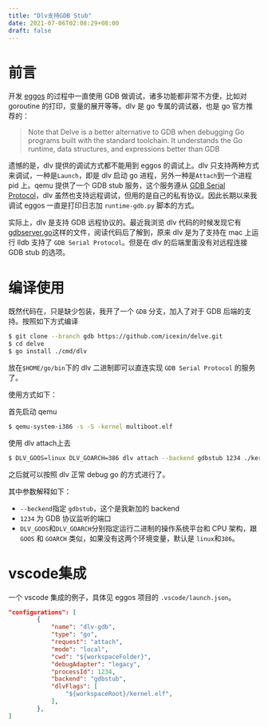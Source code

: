 ```yaml
---
title: "Dlv支持GDB Stub"
date: 2021-07-06T02:08:29+08:00
draft: false
---
```


# 前言

开发 [eggos](https://github.com/icexin/eggos) 的过程中一直使用 GDB 做调试，诸多功能都非常不方便，比如对 goroutine 的打印，变量的展开等等。dlv 是 go 专属的调试器，也是 go 官方推荐的：

> Note that Delve is a better alternative to GDB when debugging Go programs built with the standard toolchain. It understands the Go runtime, data structures, and expressions better than GDB

遗憾的是，dlv 提供的调试方式都不能用到 eggos 的调试上。dlv 只支持两种方式来调试，一种是`Launch`，即是 dlv 启动 go 进程，另外一种是`Attach`到一个进程 pid 上。qemu 提供了一个 GDB stub 服务，这个服务遵从 [GDB Serial Protocol](https://sourceware.org/gdb/onlinedocs/gdb/Remote-Protocol.html)，dlv 虽然也支持远程调试，但用的是自己的私有协议。因此长期以来我调试 eggos 一直是打印日志加 `runtime-gdb.py` 脚本的方式。

实际上，dlv 是支持 GDB 远程协议的。最近我浏览 dlv 代码的时候发现它有 [gdbserver.go](https://github.com/go-delve/delve/blob/v1.6.1/pkg/proc/gdbserial/gdbserver.go)这样的文件，阅读代码后了解到，原来 dlv 是为了支持在 mac 上运行 lldb 支持了 `GDB Serial Protocol`。但是在 dlv 的后端里面没有对远程连接 GDB stub 的选项。

# 编译使用

既然代码在，只是缺少包装，我开了一个 `GDB` 分支，加入了对于 GDB 后端的支持。按照如下方式编译

``` sh
$ git clone --branch gdb https://github.com/icexin/delve.git
$ cd delve
$ go install ./cmd/dlv
```

放在`$HOME/go/bin`下的 dlv 二进制即可以直连实现 `GDB Serial Protocol` 的服务了。

使用方式如下：

首先启动 qemu
``` sh
$ qemu-system-i386 -s -S -kernel multiboot.elf
```

使用 dlv attach上去

``` sh
$ DLV_GOOS=linux DLV_GOARCH=386 dlv attach --backend gdbstub 1234 ./kernel.elf
```
之后就可以按照 dlv 正常 debug go 的方式进行了。

其中参数解释如下：

- `--beckend`指定 `gdbstub`，这个是我新加的 backend
- `1234` 为 GDB 协议监听的端口
- `DLV_GOOS`和`DLV_GOARCH`分别指定运行二进制的操作系统平台和 CPU 架构，跟 `GOOS` 和 `GOARCH` 类似，如果没有这两个环境变量，默认是 `linux`和`386`。

# vscode集成

一个 vscode 集成的例子，具体见 eggos 项目的 `.vscode/launch.json`。

``` json
"configurations": [
        {
            "name": "dlv-gdb",
            "type": "go",
            "request": "attach",
            "mode": "local",
            "cwd": "${workspaceFolder}",
            "debugAdapter": "legacy",
            "processId": 1234,
            "backend": "gdbstub",
            "dlvFlags": [
                "${workspaceRoot}/kernel.elf",
            ],
        },
]
```